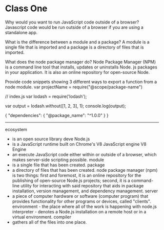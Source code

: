 # Class One

Why would you want to run JavaScript code outside of a browser? 
  Javascript code would be run outside of a browser if you are using a standalone app.

What is the difference between a module and a package? 
  A module is a single file that is imported and a package is a directory of files that is imported.

What does the node package manager do? 
  Node Package Manager (NPM) is a command line tool that installs, updates or uninstalls Node. js packages in your application. It is also an online repository for open-source Node.

Provide code snippets showing 3 different ways to export a function from a node module. 
  var projectName = require("@scope/package-name")

  // index.js var lodash = require('lodash');

  var output = lodash.without([1, 2, 3], 1); console.log(output);

  { "dependencies": { "@package_name": "^1.0.0" } }

---

ecosystem 
  - is an open source library deve 
Node.js 
  -  is a JavaScript runtime built on Chrome's V8 JavaScript engine 
V8 Engine 
  - an execute JavaScript code either within or outside of a browser, which makes server-side scripting possible. 
module 
  - is a single file that has been created. 
package 
  - a directory of files that has been created. node package manager (npm) is two things: first and foremost, it is an online repository for the publishing of open-source Node.js projects; second, it is a command-line utility for interacting with said repository that aids in package installation, version management, and dependency management. 
server 
  - a piece of computer hardware or software (computer program) that provides functionality for other programs or devices, called "clients". environment - the place where all of the work is happening with node.js interpreter - denotes a Node.js installation on a remote host or in a virtual environment. 
compiler 
  - gathers all of the files into one place.

